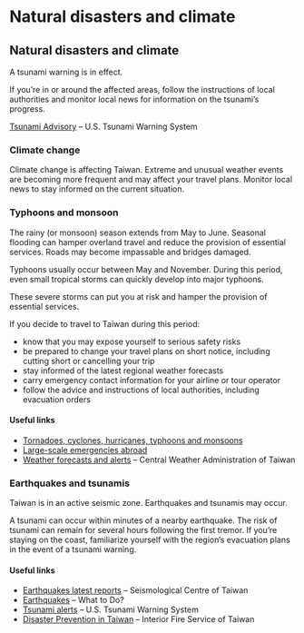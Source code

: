 # Natural disasters and climate

## Natural disasters and climate

A tsunami warning is in effect.

If you’re in or around the affected areas, follow the instructions of local authorities and monitor local news for information on the tsunami’s progress.

[Tsunami Advisory](http://www.tsunami.gov/) – U.S. Tsunami Warning System

### Climate change

Climate change is affecting Taiwan. Extreme and unusual weather events are becoming more frequent and may affect your travel plans. Monitor local news to stay informed on the current situation.

### Typhoons and monsoon

The rainy (or monsoon) season extends from May to June. Seasonal flooding can hamper overland travel and reduce the provision of essential services. Roads may become impassable and bridges damaged.

Typhoons usually occur between May and November. During this period, even small tropical storms can quickly develop into major typhoons.

These severe storms can put you at risk and hamper the provision of essential services.

If you decide to travel to Taiwan during this period:

* know that you may expose yourself to serious safety risks
* be prepared to change your travel plans on short notice, including cutting short or cancelling your trip
* stay informed of the latest regional weather forecasts
* carry emergency contact information for your airline or tour operator
* follow the advice and instructions of local authorities, including evacuation orders

#### Useful links

* [Tornadoes, cyclones, hurricanes, typhoons and monsoons](https://travel.gc.ca/travelling/health-safety/hurricanes-typhoons-cyclones-monsoons)
* [Large-scale emergencies abroad](https://travel.gc.ca/assistance/emergency-info/large-scale-emergencies-abroad)
* [Weather forecasts and alerts](https://www.cwa.gov.tw/eng/) – Central Weather Administration of Taiwan

### Earthquakes and tsunamis

Taiwan is in an active seismic zone. Earthquakes and tsunamis may occur.

A tsunami can occur within minutes of a nearby earthquake. The risk of tsunami can remain for several hours following the first tremor. If you’re staying on the coast, familiarize yourself with the region’s evacuation plans in the event of a tsunami warning.

#### Useful links

* [Earthquakes latest reports](https://scweb.cwb.gov.tw/en-US) – Seismological Centre of Taiwan
* [Earthquakes](https://www.getprepared.gc.ca/cnt/rsrcs/pblctns/rthqks-wtd/index-en.aspx) – What to Do?
* [Tsunami alerts](https://www.tsunami.gov/) – U.S. Tsunami Warning System
* [Disaster Prevention in Taiwan](https://bear.emic.gov.tw/MY/#/home/index) – Interior Fire Service of Taiwan